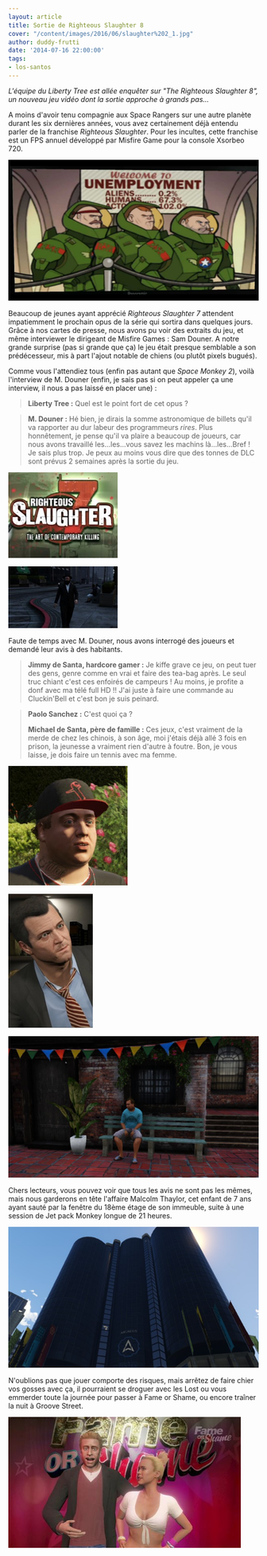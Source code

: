 ```yaml
---
layout: article
title: Sortie de Righteous Slaughter 8
cover: "/content/images/2016/06/slaughter%202_1.jpg"
author: duddy-frutti
date: '2014-07-16 22:00:00'
tags:
- los-santos
---
```


_L'équipe du Liberty Tree est allée enquêter sur "The Righteous Slaughter 8", un nouveau jeu vidéo dont la sortie approche à grands pas..._

A moins d'avoir tenu compagnie aux Space Rangers sur une autre planète durant les six dernières années, vous avez certainement déjà entendu parler de la franchise _Righteous Slaughter_. Pour les incultes, cette franchise est un FPS annuel développé par Misfire Game pour la console Xsorbeo 720.

![Les SpaceRangers](  /content/images/2016/06/spacerangers_0.jpg)

Beaucoup de jeunes ayant apprécié _Righteous Slaughter 7_ attendent impatiemment le prochain opus de la série qui sortira dans quelques jours. Grâce à nos cartes de presse, nous avons pu voir des extraits du jeu, et même interviewer le dirigeant de Misfire Games : Sam Douner. A notre grande surprise (pas si grande que ça) le jeu était presque semblable a son prédécesseur, mis à part l'ajout notable de chiens (ou plutôt pixels bugués).

Comme vous l'attendiez tous (enfin pas autant que _Space Monkey 2_), voilà l'interview de M. Douner (enfin, je sais pas si on peut appeler ça une interview, il nous a pas laissé en placer une) :

> **Liberty Tree :** Quel est le point fort de cet opus ?

> **M. Douner :** Hé bien, je dirais la somme astronomique de billets qu'il va rapporter au dur labeur des programmeurs _rires_. Plus honnêtement, je pense qu'il va plaire a beaucoup de joueurs, car nous avons travaillé les...les...vous savez les machins là...les...Bref ! Je sais plus trop. Je peux au moins vous dire que des tonnes de DLC sont prévus 2 semaines après la sortie du jeu.

![](  /content/images/2016/06/RighteousSlaughter7-1_0_0.jpg)

![The Righteous Slaughter 7, le jeu créé par Sam Douner (notre photo).](  /content/images/2016/06/sam_0_0.jpg)

Faute de temps avec M. Douner, nous avons interrogé des joueurs et demandé leur avis à des habitants.

> **Jimmy de Santa, hardcore gamer :** Je kiffe grave ce jeu, on peut tuer des gens, genre comme en vrai et faire des tea-bag après. Le seul truc chiant c'est ces enfoirés de campeurs ! Au moins, je profite a donf avec ma télé full HD !! J'ai juste à faire une commande au Cluckin'Bell et c'est bon je suis peinard.

> **Paolo Sanchez :** C'est quoi ça ?
> 
> **Michael de Santa, père de famille :** Ces jeux, c'est vraiment de la merde de chez les chinois, à son âge, moi j'étais déjà allé 3 fois en prison, la jeunesse a vraiment rien d'autre à foutre. Bon, je vous laisse, je dois faire un tennis avec ma femme.

![](  /content/images/2016/06/jimmy_0.png)

![](  /content/images/2016/06/170px-MichaelDeSanta-GTAV_0.jpg)

![Jimmy et Michael de Santa, et Paolo Sanchez.](  /content/images/2016/06/sanchez_0.jpg)

Chers lecteurs, vous pouvez voir que tous les avis ne sont pas les mêmes, mais nous garderons en tête l'affaire Malcolm Thaylor, cet enfant de 7 ans ayant sauté par la fenêtre du 18ème étage de son immeuble, suite à une session de Jet pack Monkey longue de 21 heures.

![L'immeuble de Malcolm Taylor.](  /content/images/2016/06/immeuble%20malcolm_0.jpg)

N'oublions pas que jouer comporte des risques, mais arrêtez de faire chier vos gosses avec ça, il pourraient se droguer avec les Lost ou vous emmerder toute la journée pour passer à Fame or Shame, ou encore traîner la nuit à Groove Street.

![Fame or Shame, l'émission qui cartonne à la télévision.](  /content/images/2016/06/fame%20or%20shame_0.jpg)

<!--kg-card-end: markdown-->
